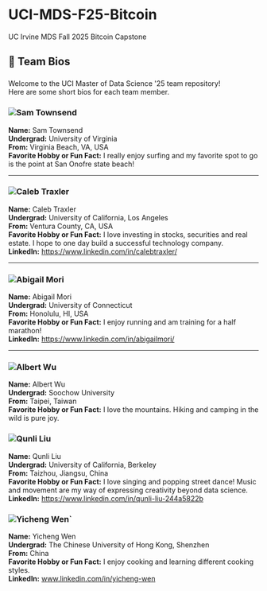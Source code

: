 # UCI-MDS-F25-Bitcoin
UC Irvine MDS Fall 2025 Bitcoin Capstone


## 👥 Team Bios

###
Welcome to the UCI Master of Data Science '25 team repository!  
Here are some short bios for each team member.  
###


### ![Sam Townsend](https://media.licdn.com/dms/image/v2/D4E03AQGhks-y0glDpw/profile-displayphoto-shrink_200_200/B4EZQzJmkdHAAc-/0/1736024948600?e=2147483647&v=beta&t=wq5pDJjaqmjaEWa9YhfoI9_UbEZq31Yw290egWhgeDk)  ###
**Name:** Sam Townsend  
**Undergrad:** University of Virginia  
**From:** Virginia Beach, VA, USA  
**Favorite Hobby or Fun Fact:** I really enjoy surfing and my favorite spot to go is the point at San Onofre state beach!

---

### ![Caleb Traxler](https://avatars.githubusercontent.com/u/69169157?s=400&u=1f56dec8c1fa00ff7681c59d8521ee3ee2ee1b57&v=4)  ###
**Name:** Caleb Traxler  
**Undergrad:** University of California, Los Angeles  
**From:** Ventura County, CA, USA  
**Favorite Hobby or Fun Fact:** I love investing in stocks, securities and real estate. I hope to one day build a successful technology company. \
**LinkedIn:** https://www.linkedin.com/in/calebtraxler/

---

### ![Abigail Mori](https://avatars.githubusercontent.com/u/107724346?s=400&u=9c8f54d992bc21d7a7b4b09faa95843edb922917&v=4) ###
**Name:** Abigail Mori \
**Undergrad:** University of Connecticut \
**From:** Honolulu, HI, USA \
**Favorite Hobby or Fun Fact:** I enjoy running and am training for a half marathon! \
**LinkedIn:** https://www.linkedin.com/in/abigailmori/

---

### ![Albert Wu](https://avatars.githubusercontent.com/u/53148084?v=4&s=300) ###
**Name:** Albert Wu\
**Undergrad:** Soochow University \
**From:** Taipei, Taiwan\
**Favorite Hobby or Fun Fact:** I love the mountains. Hiking and camping in the wild is pure joy.

### ![Qunli Liu](https://media.licdn.com/dms/image/v2/D5603AQHdy-JDhL1oFw/profile-displayphoto-scale_400_400/B56Zn6goXCJ8Ag-/0/1760844482557?e=1762387200&v=beta&t=PeSdabxLyyUbalQpUPIalsrEUdpXgw5stN9LngDnI5Q) ###
**Name:** Qunli Liu  
**Undergrad:** University of California, Berkeley  
**From:** Taizhou, Jiangsu, China  
**Favorite Hobby or Fun Fact:** I love singing and popping street dance! Music and movement are my way of expressing creativity beyond data science.  
**LinkedIn:** https://www.linkedin.com/in/qunli-liu-244a5822b

### ![Yicheng Wen`]() ###
**Name:** Yicheng Wen \
**Undergrad:** The Chinese University of Hong Kong, Shenzhen\
**From:** China  \
**Favorite Hobby or Fun Fact:** I enjoy cooking and learning different cooking styles.  
**LinkedIn:** www.linkedin.com/in/yicheng-wen
